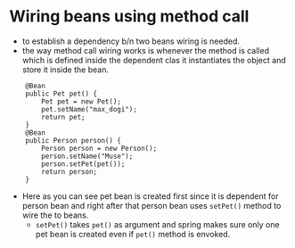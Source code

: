 # Wiring beans using method call
- to establish a dependency b/n two beans wiring is needed.
-  the way method call wiring works is whenever the method is called which is defined inside the dependent clas it instantiates
the object and store it inside the bean.

```agsl
    @Bean
    public Pet pet() {
        Pet pet = new Pet();
        pet.setName("max_dogi");
        return pet;
    }
    @Bean
    public Person person() {
        Person person = new Person();
        person.setName("Muse");
        person.setPet(pet());
        return person;
    }
```

- Here as you can see pet bean is created first since it is dependent for person bean and right after that person bean uses
```setPet()``` method to wire the to beans.
  - ```setPet()``` takes ```pet()``` as argument and spring makes sure only one pet bean is created even if ```pet()``` method is envoked.